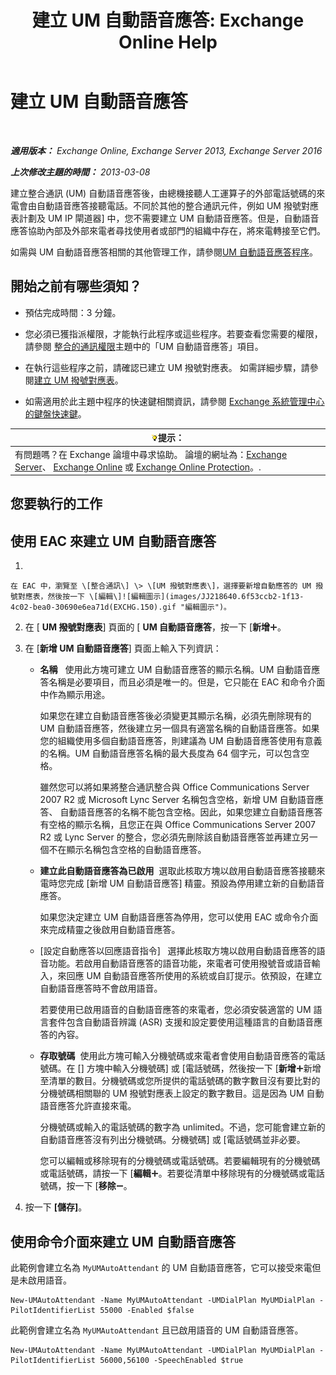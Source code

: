 ﻿---
title: '建立 UM 自動語音應答: Exchange Online Help'
TOCTitle: 建立 UM 自動語音應答
ms:assetid: 773f53fb-d80f-4a79-8bd3-bd753942489f
ms:mtpsurl: https://technet.microsoft.com/zh-tw/library/Aa998875(v=EXCHG.150)
ms:contentKeyID: 50473526
ms.date: 05/23/2018
mtps_version: v=EXCHG.150
f1_keywords:
- Microsoft.Exchange.Management.SnapIn.Esm.OrganizationConfiguration.UnifiedMessaging.CreateAutoAttendantWizardForm.CreateAutoAttendantWizardPage
ms.translationtype: MT
---

# 建立 UM 自動語音應答

 

_**適用版本：** Exchange Online, Exchange Server 2013, Exchange Server 2016_

_**上次修改主題的時間：** 2013-03-08_

建立整合通訊 (UM) 自動語音應答後，由總機接聽人工運算子的外部電話號碼的來電會由自動語音應答接聽電話。不同於其他的整合通訊元件，例如 UM 撥號對應表計劃及 UM IP 閘道器\] 中，您不需要建立 UM 自動語音應答。但是，自動語音應答協助內部及外部來電者尋找使用者或部門的組織中存在，將來電轉接至它們。

如需與 UM 自動語音應答相關的其他管理工作，請參閱[UM 自動語音應答程序](um-auto-attendant-procedures-exchange-2013-help.md)。

## 開始之前有哪些須知？

  - 預估完成時間：3 分鐘。

  - 您必須已獲指派權限，才能執行此程序或這些程序。若要查看您需要的權限，請參閱 [整合的通訊權限](unified-messaging-permissions-exchange-2013-help.md)主題中的「UM 自動語音應答」項目。

  - 在執行這些程序之前，請確認已建立 UM 撥號對應表。 如需詳細步驟，請參閱[建立 UM 撥號對應表](create-a-um-dial-plan-exchange-2013-help.md)。

  - 如需適用於此主題中程序的快速鍵相關資訊，請參閱 [Exchange 系統管理中心的鍵盤快速鍵](keyboard-shortcuts-in-the-exchange-admin-center-exchange-online-protection-help.md)。

<table>
<thead>
<tr class="header">
<th><img src="images/Bb124558.tip(EXCHG.150).gif" title="提示" alt="提示" />提示：</th>
</tr>
</thead>
<tbody>
<tr class="odd">
<td>有問題嗎？在 Exchange 論壇中尋求協助。 論壇的網址為：<a href="https://go.microsoft.com/fwlink/p/?linkid=60612">Exchange Server</a>、 <a href="https://go.microsoft.com/fwlink/p/?linkid=267542">Exchange Online</a> 或 <a href="https://go.microsoft.com/fwlink/p/?linkid=285351">Exchange Online Protection</a>。.</td>
</tr>
</tbody>
</table>


## 您要執行的工作

## 使用 EAC 來建立 UM 自動語音應答

1.  
    
    在 EAC 中，瀏覽至 \[整合通訊\] \> \[UM 撥號對應表\]，選擇要新增自動應答的 UM 撥號對應表，然後按一下 \[編輯\]![編輯圖示](images/JJ218640.6f53ccb2-1f13-4c02-bea0-30690e6ea71d(EXCHG.150).gif "編輯圖示")。

2.  在 \[ **UM 撥號對應表**\] 頁面的 \[ **UM 自動語音應答**，按一下 \[**新增**![加入圖示](images/JJ218640.c1e75329-d6d7-4073-a27d-498590bbb558(EXCHG.150).gif "加入圖示")。

3.  在 \[**新增 UM 自動語音應答**\] 頁面上輸入下列資訊：
    
      - **名稱**   使用此方塊可建立 UM 自動語音應答的顯示名稱。UM 自動語音應答名稱是必要項目，而且必須是唯一的。但是，它只能在 EAC 和命令介面中作為顯示用途。
        
        如果您在建立自動語音應答後必須變更其顯示名稱，必須先刪除現有的 UM 自動語音應答，然後建立另一個具有適當名稱的自動語音應答。如果您的組織使用多個自動語音應答，則建議為 UM 自動語音應答使用有意義的名稱。UM 自動語音應答名稱的最大長度為 64 個字元，可以包含空格。
        
        雖然您可以將如果將整合通訊整合與 Office Communications Server 2007 R2 或 Microsoft Lync Server 名稱包含空格，新增 UM 自動語音應答、 自動語音應答的名稱不能包含空格。因此，如果您建立自動語音應答有空格的顯示名稱，且您正在與 Office Communications Server 2007 R2 或 Lync Server 的整合，您必須先刪除該自動語音應答並再建立另一個不在顯示名稱包含空格的自動語音應答。
    
      - **建立此自動語音應答為已啟用**  選取此核取方塊以啟用自動語音應答接聽來電時您完成 \[新增 UM 自動語音應答\] 精靈。預設為停用建立新的自動語音應答。
        
        如果您決定建立 UM 自動語音應答為停用，您可以使用 EAC 或命令介面來完成精靈之後啟用自動語音應答。
    
      - \[設定自動應答以回應語音指令\]   選擇此核取方塊以啟用自動語音應答的語音功能。若啟用自動語音應答的語音功能，來電者可使用撥號音或語音輸入，來回應 UM 自動語音應答所使用的系統或自訂提示。依預設，在建立自動語音應答時不會啟用語音。
        
        若要使用已啟用語音的自動語音應答的來電者，您必須安裝適當的 UM 語言套件包含自動語音辨識 (ASR) 支援和設定要使用這種語言的自動語音應答的內容。
    
      - **存取號碼**  使用此方塊可輸入分機號碼或來電者會使用自動語音應答的電話號碼。在 \[\] 方塊中輸入分機號碼\] 或 \[電話號碼，然後按一下 \[**新增**![加入圖示](images/JJ218640.c1e75329-d6d7-4073-a27d-498590bbb558(EXCHG.150).gif "加入圖示")新增至清單的數目。分機號碼或您所提供的電話號碼的數字數目沒有要比對的分機號碼相關聯的 UM 撥號對應表上設定的數字數目。這是因為 UM 自動語音應答允許直接來電。
        
        分機號碼或輸入的電話號碼的數字為 unlimited。不過，您可能會建立新的自動語音應答沒有列出分機號碼。分機號碼\] 或 \[電話號碼並非必要。
        
        您可以編輯或移除現有的分機號碼或電話號碼。若要編輯現有的分機號碼或電話號碼，請按一下 \[**編輯**![加入圖示](images/JJ218640.c1e75329-d6d7-4073-a27d-498590bbb558(EXCHG.150).gif "加入圖示")。若要從清單中移除現有的分機號碼或電話號碼，按一下 \[**移除**![\[移除\] 圖示](images/JJ657492.479b6ced-8d64-4277-a725-f17fea202b28(EXCHG.150).gif "[移除] 圖示")。

4.  按一下 **\[儲存\]**。

## 使用命令介面來建立 UM 自動語音應答

此範例會建立名為 `MyUMAutoAttendant` 的 UM 自動語音應答，它可以接受來電但是未啟用語音。

    New-UMAutoAttendant -Name MyUMAutoAttendant -UMDialPlan MyUMDialPlan -PilotIdentifierList 55000 -Enabled $false

此範例會建立名為 `MyUMAutoAttendant` 且已啟用語音的 UM 自動語音應答。

    New-UMAutoAttendant -Name MyUMAutoAttendant -UMDialPlan MyUMDialPlan -PilotIdentifierList 56000,56100 -SpeechEnabled $true

